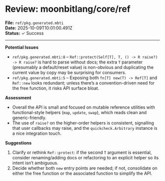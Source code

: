 # Review: moonbitlang/core/ref

**File:** `ref/pkg.generated.mbti`  
**Date:** 2025-10-09T10:01:00.491Z  
**Status:** ✓ Success

---

**Potential Issues**
- `ref/pkg.generated.mbti:8` – `Ref::protect(Self[T], T, () -> R raise?) -> R raise?` is hard to parse without docs; the extra `T` parameter (presumably a default/reset value) is non-obvious and duplicating the current value by copy may be surprising for consumers.
- `ref/pkg.generated.mbti:5` – Exposing both `fn[T] new(T) -> Ref[T]` and `Ref::new` looks redundant; unless there’s a convention-driven need for the free function, it risks API surface bloat.

**Assessment**
- Overall the API is small and focused on mutable reference utilities with functional-style helpers (`map`, `update`, `swap`), which reads clean and generic-friendly.
- The use of `raise?` on the higher-order helpers is consistent, signalling that user callbacks may raise, and the `quickcheck.Arbitrary` instance is a nice integration touch.

**Suggestions**
1. Clarify or rethink `Ref::protect`: if the second `T` argument is essential, consider renaming/adding docs or refactoring to an explicit helper so its intent isn’t ambiguous.
2. Decide whether both `new` entry points are needed; if not, consolidate on either the free function or the associated function to simplify the API.
